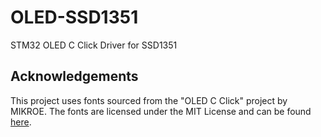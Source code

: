 # OLED-SSD1351
 STM32 OLED C Click Driver for SSD1351
 
## Acknowledgements

This project uses fonts sourced from the "OLED C Click" project by MIKROE. The fonts are licensed under the MIT License and can be found [here](https://libstock.mikroe.com/projects/view/1117/oled-c-click).
